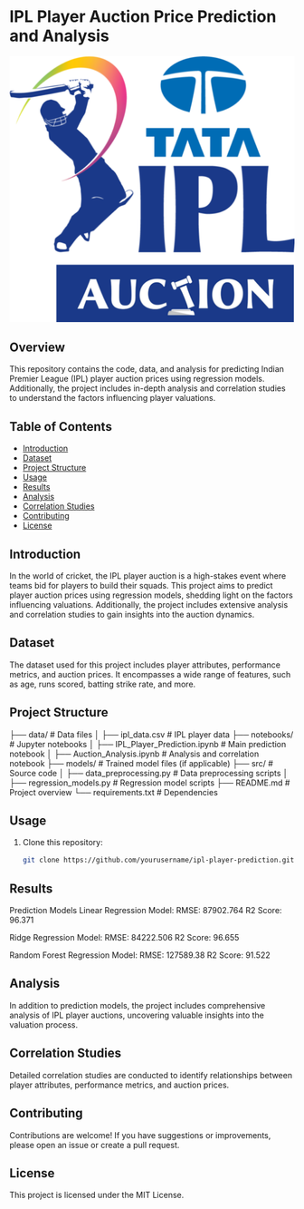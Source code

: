# IPL Player Auction Price Prediction and Analysis

![IPL Logo](ipl_logo.png)

## Overview

This repository contains the code, data, and analysis for predicting Indian Premier League (IPL) player auction prices using regression models. Additionally, the project includes in-depth analysis and correlation studies to understand the factors influencing player valuations.

## Table of Contents

- [Introduction](#introduction)
- [Dataset](#dataset)
- [Project Structure](#project-structure)
- [Usage](#usage)
- [Results](#results)
- [Analysis](#analysis)
- [Correlation Studies](#correlation-studies)
- [Contributing](#contributing)
- [License](#license)

## Introduction

In the world of cricket, the IPL player auction is a high-stakes event where teams bid for players to build their squads. This project aims to predict player auction prices using regression models, shedding light on the factors influencing valuations. Additionally, the project includes extensive analysis and correlation studies to gain insights into the auction dynamics.

## Dataset

The dataset used for this project includes player attributes, performance metrics, and auction prices. It encompasses a wide range of features, such as age, runs scored, batting strike rate, and more.

## Project Structure

├── data/ # Data files
│ ├── ipl_data.csv # IPL player data
├── notebooks/ # Jupyter notebooks
│ ├── IPL_Player_Prediction.ipynb # Main prediction notebook
│ ├── Auction_Analysis.ipynb # Analysis and correlation notebook
├── models/ # Trained model files (if applicable)
├── src/ # Source code
│ ├── data_preprocessing.py # Data preprocessing scripts
│ ├── regression_models.py # Regression model scripts
├── README.md # Project overview
└── requirements.txt # Dependencies

## Usage

1. Clone this repository:

   ```bash
   git clone https://github.com/yourusername/ipl-player-prediction.git

## Results
Prediction Models
Linear Regression Model:
RMSE: 87902.764
R2 Score: 96.371

Ridge Regression Model:
RMSE: 84222.506
R2 Score: 96.655

Random Forest Regression Model:
RMSE: 127589.38
R2 Score: 91.522

## Analysis
In addition to prediction models, the project includes comprehensive analysis of IPL player auctions, uncovering valuable insights into the valuation process.

## Correlation Studies
Detailed correlation studies are conducted to identify relationships between player attributes, performance metrics, and auction prices.

## Contributing
Contributions are welcome! If you have suggestions or improvements, please open an issue or create a pull request.

## License
This project is licensed under the MIT License.
